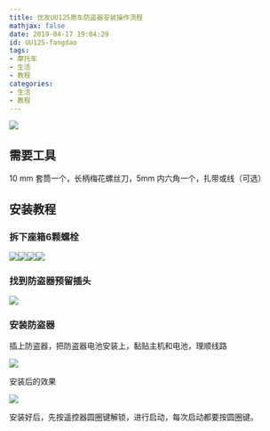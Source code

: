 ```yaml
---
title: 优友UU125原车防盗器安装操作流程
mathjax: false
date: 2019-04-17 19:04:29
id: UU125-fangdao
tags:
- 摩托车
- 生活
- 教程
categories:
- 生活
- 教程
---
```


![](https://zymin-1255632454.cos.ap-shanghai.myqcloud.com/0newblog/1555499444396.png)

<!---more--->

## 需要工具

10 mm 套筒一个，长柄梅花螺丝刀，5mm 内六角一个，扎带或线（可选）

## 安装教程

### 拆下座箱6颗螺栓

![](https://zymin-1255632454.cos.ap-shanghai.myqcloud.com/0newblog/TB2_K31hiOYBuNjSsD4XXbSkFXa_!!779744619.jpg)![](https://zymin-1255632454.cos.ap-shanghai.myqcloud.com/0newblog/TB2OSeHpNWYBuNjy1zkXXXGGpXa_!!779744619.jpg)![](https://zymin-1255632454.cos.ap-shanghai.myqcloud.com/0newblog/TB2g_KOpNGYBuNjy0FnXXX5lpXa_!!779744619.jpg)![](https://zymin-1255632454.cos.ap-shanghai.myqcloud.com/0newblog/TB2CpV2pFOWBuNjy0FiXXXFxVXa_!!779744619.jpg)

 ### 找到防盗器预留插头

![](https://zymin-1255632454.cos.ap-shanghai.myqcloud.com/0newblog/TB2zB3phlyWBuNkSmFPXXXguVXa_!!779744619.jpg)

 ### 安装防盗器

插上防盗器，把防盗器电池安装上，黏贴主机和电池，理顺线路

![](https://zymin-1255632454.cos.ap-shanghai.myqcloud.com/0newblog/TB2VXOwpKuSBuNjy1XcXXcYjFXa_!!779744619.jpg)

 安装后的效果

![](https://zymin-1255632454.cos.ap-shanghai.myqcloud.com/0newblog/O1CN011jzXsfhklyeH0Wv_!!779744619.jpg)

 

安装好后，先按遥控器圆圈键解锁，进行启动，每次启动都要按圆圈键。

